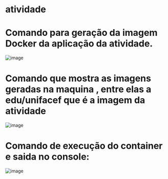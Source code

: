 # atividade

# Comando para geração da imagem Docker da aplicação da atividade.
![image](https://user-images.githubusercontent.com/64381101/135770206-ba5cab6b-28a6-4d3c-a84f-94e592b636f7.png)


# Comando que mostra as imagens geradas na maquina , entre elas a edu/unifacef que é a imagem da atividade

![image](https://user-images.githubusercontent.com/64381101/135770279-f83be9bb-5e26-42c4-8094-150b6e60c2a5.png)

# Comando de execução do container e saida no console:

![image](https://user-images.githubusercontent.com/64381101/135770508-803ea165-9d78-41ab-b624-c3d3b56a8546.png)
